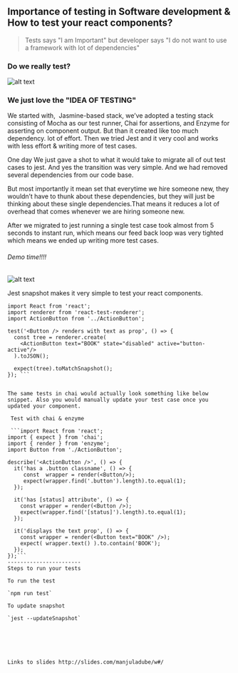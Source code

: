  
 
 ## Importance of testing in Software development & How to test your react components?
 
 > Tests says "I am Important" but developer says "I do not want to use a framework with lot of dependencies" 
 
 
### Do we really test? 
  ![alt text](https://media.giphy.com/media/xT5P0xr3oUJM1xNH5S/giphy.gif)
  
### We just love the "IDEA OF TESTING"  
 
We started with,  Jasmine-based stack, we’ve adopted a testing stack consisting of Mocha as our test runner, Chai for assertions, and Enzyme for asserting on component output. But than it created like too much dependency. lot of effort. Then we tried Jest and it very cool and works with less effort & writing more of test cases. 

One day We just gave a shot to what it would take to migrate all of out test cases to jest. And yes the transition was very simple. And we had removed several dependencies from our code base.

But most importantly it mean set that everytime we hire someone new, they wouldn’t have to thunk about these dependencies, but they will just be thinking about these single dependencies.That means it reduces a lot of overhead that comes whenever we are hiring someone new.

After we migrated to jest running a single test case took almost from 5 seconds to instant run, which means our feed back loop was very tighted which means we ended up writing more test cases.

###### Demo time!!!!

 ![alt text](https://i.imgur.com/hPKi59j.png)
 
 
Jest snapshot makes it very simple to test your react components.


```
import React from 'react';
import renderer from 'react-test-renderer';
import ActionButton from '../ActionButton';

test('<Button /> renders with text as prop', () => {
  const tree = renderer.create(
    <ActionButton text="BOOK" state="disabled" active="button-active"/>
  ).toJSON();
  
  expect(tree).toMatchSnapshot();
}); ```
 
 
The same tests in chai would actually look something like below snippet. Also you would manually update your test case once you updated your component.
 
 Test with chai & enzyme
 
 ```import React from 'react';
import { expect } from 'chai';
import { render } from 'enzyme';
import Button from './ActionButton';

describe('<ActionButton />', () => {
  it('has a .button classname', () => {
     const  wrapper = render(<Button/>);
     expect(wrapper.find('.button').length).to.equal(1);
  });

  it('has [status] attribute', () => {
    const wrapper = render(<Button />);
    expect(wrapper.find('[status]').length).to.equal(1);
  });
  
  it('displays the text prop', () => {
    const wrapper = render(<Button text="BOOK" />);
    expect( wrapper.text() ).to.contain('BOOK');
  });
});```
-----------------------
Steps to run your tests
 
To run the test 

`npm run test`

To update snapshot

`jest --updateSnapshot`






Links to slides http://slides.com/manjuladube/w#/



